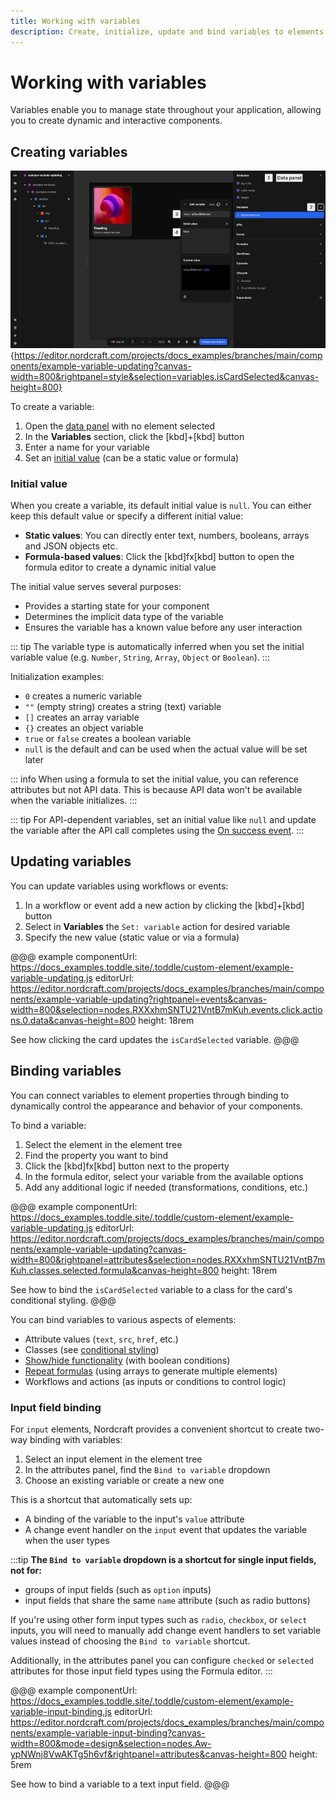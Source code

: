 ```yaml
---
title: Working with variables
description: Create, initialize, update and bind variables to elements to build dynamic interfaces that respond to user interactions and application state.
---
```


# Working with variables

Variables enable you to manage state throughout your application, allowing you to create dynamic and interactive components.

## Creating variables

![A component is being edited. The data panel is visible on the right. A variable named isCardSelected is selected, which has opened the edit variable dialog, where you can edit the name and initial value of the variable. You can also view the current value of the variable in the app.|16/9](create-a-variable.webp 'Create a variable'){https://editor.nordcraft.com/projects/docs_examples/branches/main/components/example-variable-updating?canvas-width=800&rightpanel=style&selection=variables.isCardSelected&canvas-height=800}

To create a variable:

1. Open the [data panel](/the-editor/data-panel) with no element selected
2. In the **Variables** section, click the [kbd]+[kbd] button
3. Enter a name for your variable
4. Set an [initial value](#initial-value) (can be a static value or formula)

### Initial value

When you create a variable, its default initial value is `null`. You can either keep this default value or specify a different initial value:

- **Static values**: You can directly enter text, numbers, booleans, arrays and JSON objects etc.
- **Formula-based values**: Click the [kbd]fx[kbd] button to open the formula editor to create a dynamic initial value

The initial value serves several purposes:

- Provides a starting state for your component
- Determines the implicit data type of the variable
- Ensures the variable has a known value before any user interaction

::: tip
The variable type is automatically inferred when you set the initial variable value (e.g. `Number`, `String`, `Array`, `Object` or `Boolean`).
:::

Initialization examples:

- `0` creates a numeric variable
- `""` (empty string) creates a string (text) variable
- `[]` creates an array variable
- `{}` creates an object variable
- `true` or `false` creates a boolean variable
- `null` is the default and can be used when the actual value will be set later

::: info
When using a formula to set the initial value, you can reference attributes but not API data. This is because API data won't be available when the variable initializes.
:::

::: tip
For API-dependent variables, set an initial value like `null` and update the variable after the API call completes using the [On success event](/connecting-data/call-an-api#handling-api-callbacks).
:::

## Updating variables

You can update variables using workflows or events:

1. In a workflow or event add a new action by clicking the [kbd]+[kbd] button
2. Select in **Variables** the `Set: variable` action for desired variable
3. Specify the new value (static value or via a formula)

@@@ example
componentUrl: https://docs_examples.toddle.site/.toddle/custom-element/example-variable-updating.js
editorUrl: https://editor.nordcraft.com/projects/docs_examples/branches/main/components/example-variable-updating?rightpanel=events&canvas-width=800&selection=nodes.RXXxhmSNTU21VntB7mKuh.events.click.actions.0.data&canvas-height=800
height: 18rem

See how clicking the card updates the `isCardSelected` variable.
@@@

## Binding variables

You can connect variables to element properties through binding to dynamically control the appearance and behavior of your components.

To bind a variable:

1. Select the element in the element tree
2. Find the property you want to bind
3. Click the [kbd]fx[kbd] button next to the property
4. In the formula editor, select your variable from the available options
5. Add any additional logic if needed (transformations, conditions, etc.)

@@@ example
componentUrl: https://docs_examples.toddle.site/.toddle/custom-element/example-variable-updating.js
editorUrl: https://editor.nordcraft.com/projects/docs_examples/branches/main/components/example-variable-updating?canvas-width=800&rightpanel=attributes&selection=nodes.RXXxhmSNTU21VntB7mKuh.classes.selected.formula&canvas-height=800
height: 18rem

See how to bind the `isCardSelected` variable to a class for the card's conditional styling.
@@@

You can bind variables to various aspects of elements:

- Attribute values (`text`, `src`, `href`, etc.)
- Classes (see [conditional styling](/styling/conditional-styles#class-based-styles))
- [Show/hide functionality](/formulas/show-hide-formula) (with boolean conditions)
- [Repeat formulas](/formulas/repeat-formula) (using arrays to generate multiple elements)
- Workflows and actions (as inputs or conditions to control logic)

### Input field binding

For `input` elements, Nordcraft provides a convenient shortcut to create two-way binding with variables:

1. Select an input element in the element tree
2. In the attributes panel, find the `Bind to variable` dropdown
3. Choose an existing variable or create a new one

This is a shortcut that automatically sets up:

- A binding of the variable to the input's `value` attribute
- A change event handler on the `input` event that updates the variable when the user types

:::tip
**The `Bind to variable` dropdown is a shortcut for single input fields, not for:**

- groups of input fields (such as `option` inputs)
- input fields that share the same `name` attribute (such as radio buttons)

If you're using other form input types such as `radio`, `checkbox`, or `select` inputs, you will need to manually add change event handlers to set variable values instead of choosing the `Bind to variable` shortcut.

Additionally, in the attributes panel you can configure `checked` or `selected` attributes for those input field types using the Formula editor.
:::

@@@ example
componentUrl: https://docs_examples.toddle.site/.toddle/custom-element/example-variable-input-binding.js
editorUrl: https://editor.nordcraft.com/projects/docs_examples/branches/main/components/example-variable-input-binding?canvas-width=800&mode=design&selection=nodes.Aw-ypNWnj8VwAKTg5h6vf&rightpanel=attributes&canvas-height=800
height: 5rem

See how to bind a variable to a text input field.
@@@
